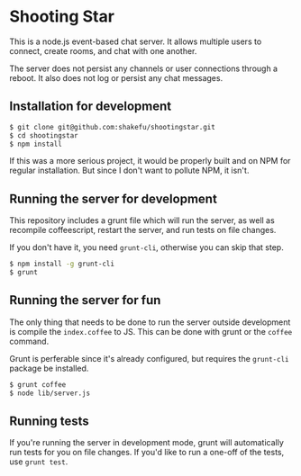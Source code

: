 # Shooting Star

This is a node.js event-based chat server. It allows multiple users to connect,
create rooms, and chat with one another.

The server does not persist any channels or user connections through a reboot.
It also does not log or persist any chat messages.

## Installation for development

```bash
$ git clone git@github.com:shakefu/shootingstar.git
$ cd shootingstar
$ npm install
```

If this was a more serious project, it would be properly built and on NPM for
regular installation. But since I don't want to pollute NPM, it isn't.

## Running the server for development

This repository includes a grunt file which will run the server, as well as
recompile coffeescript, restart the server, and run tests on file changes.

If you don't have it, you need `grunt-cli`, otherwise you can skip that step.

```bash
$ npm install -g grunt-cli
$ grunt
```

## Running the server for fun

The only thing that needs to be done to run the server outside development is
compile the `index.coffee` to JS. This can be done with grunt or the `coffee`
command.

Grunt is perferable since it's already configured, but requires the `grunt-cli`
package be installed.

```bash
$ grunt coffee
$ node lib/server.js
```

## Running tests

If you're running the server in development mode, grunt will automatically run
tests for you on file changes. If you'd like to run a one-off of the tests, use
`grunt test`.



